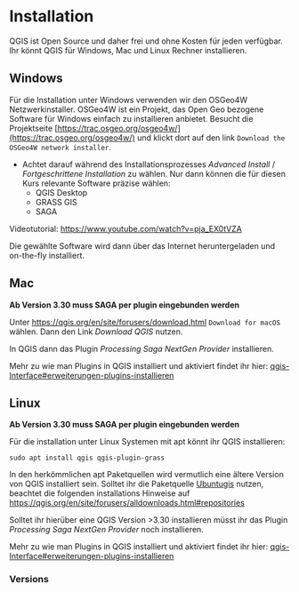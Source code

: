 # Installation
QGIS ist Open Source und daher frei und ohne Kosten für jeden verfügbar. Ihr könnt QGIS für Windows, Mac und Linux Rechner installieren. 

## Windows
Für die Installation unter Windows verwenden wir den OSGeo4W Netzwerkinstaller. OSGeo4W ist ein Projekt, das Open Geo bezogene Software für Windows einfach zu installieren anbietet. Besucht die Projektseite [https://trac.osgeo.org/osgeo4w/](https://trac.osgeo.org/osgeo4w/) und klickt dort auf den link `Download the ​OSGeo4W network installer`. 

* Achtet darauf während des Installationsprozesses _Advanced Install_ / _Fortgeschrittene Installation_ zu wählen. Nur dann können die für diesen Kurs relevante Software präzise wählen:
   - QGIS Desktop
   - GRASS GIS
   - SAGA
  
Videotutorial: https://www.youtube.com/watch?v=pja_EX0tVZA

Die gewählte Software wird dann über das Internet heruntergeladen und on-the-fly installiert.


## Mac

__**Ab Version 3.30 muss SAGA per plugin eingebunden werden**__

 Unter https://qgis.org/en/site/forusers/download.html `Download for macOS` wählen. Dann den Link _Download QGIS_ nutzen. 

In QGIS dann das Plugin _Processing Saga NextGen Provider_ installieren. 

Mehr zu wie man Plugins in QGIS installiert und aktiviert findet ihr hier:
[qgis-Interface#erweiterungen-plugins-installieren](https://courses.gistools.geog.uni-heidelberg.de/giscience/gis-einfuehrung/-/wikis/qgis-Interface#erweiterungen-plugins-installieren)

## Linux

__**Ab Version 3.30 muss SAGA per plugin eingebunden werden**__

Für die installation unter Linux Systemen mit apt könnt ihr QGIS installieren:

```
sudo apt install qgis qgis-plugin-grass
```

In den herkömmlichen apt Paketquellen wird vermutlich eine ältere Version von QGIS installiert sein. Solltet ihr die Paketquelle [Ubuntugis](https://launchpad.net/~ubuntugis/+archive/ubuntu/ppa) nutzen, beachtet die folgenden installations Hinweise auf https://qgis.org/en/site/forusers/alldownloads.html#repositories

Solltet ihr hierüber eine QGIS Version >3.30 installieren müsst ihr das Plugin _Processing Saga NextGen Provider_ noch installieren. 

Mehr zu wie man Plugins in QGIS installiert und aktiviert findet ihr hier:
[qgis-Interface#erweiterungen-plugins-installieren](https://courses.gistools.geog.uni-heidelberg.de/giscience/gis-einfuehrung/-/wikis/qgis-Interface#erweiterungen-plugins-installieren)
 
### Versions